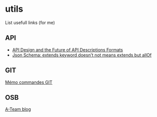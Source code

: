 # utils
List usefull links (for me)  

## API 
* [API Design and the Future of API Descriptions Formats](https://www.infoq.com/presentations/api-history-future?utm_source=presentations_about_architecture-design&utm_medium=link&utm_campaign=architecture-design)
* [Json Schema: extends keyword doesn't not means extends but allOf](https://github.com/java-json-tools/json-schema-validator/issues/21)
## GIT
[Mémo commandes GIT](http://ndpsoftware.com/git-cheatsheet.html)


## OSB
[A-Team blog](http://www.ateam-oracle.com/)


